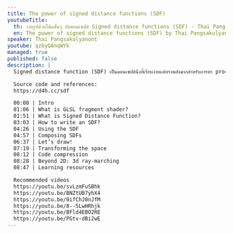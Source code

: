 ```yaml
---
title: The power of signed distance functions (SDF)
youtubeTitle:
  th: วาดรูปด้วยโค้ดสั้นๆ กับคอนเซปต์ Signed distance functions (SDF) - Thai Pangsakulyanont
  en: The power of signed distance functions (SDF) by Thai Pangsakulyanont
speaker: Thai Pangsakulyanont
youtube: qzbyQAnqWYk
managed: true
published: false
description: |
  Signed distance function (SDF) เป็นคอนเซปต์นึงที่เรียบง่ายแต่ทรงพลังมากสำหรับการทำ procedural graphic รูปที่ใช้เปิดตัวงานตอนแรกก็สร้างด้วย SDF

  Source code and references:
  https://d4h.cc/sdf

  00:00 | Intro
  01:06 | What is GLSL fragment shader?
  01:51 | What is Signed Distance Function?
  03:03 | How to write an SDF?
  04:26 | Using the SDF
  04:57 | Composing SDFs
  06:37 | Let’s draw!
  07:19 | Transforming the space
  08:12 | Code compression
  08:28 | Beyond 2D: 3d ray-marching
  08:47 | Learning resources

  Recommended videos
  https://youtu.be/svLzmFuSBhk
  https://youtu.be/BNZtUB7yhX4
  https://youtu.be/0ifChJ0nJfM
  https://youtu.be/8--5LwHRhjk
  https://youtu.be/BFld4EBO2RE
  https://youtu.be/PGtv-dBi2wE
---
```

